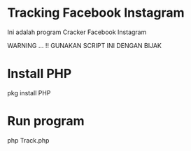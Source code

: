 # Tracking Facebook Instagram 
Ini adalah program Cracker Facebook 
Instagram

   WARNING ... !!
 GUNAKAN SCRIPT INI DENGAN BIJAK 


# Install PHP 
pkg install PHP

# Run program
php Track.php
